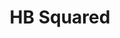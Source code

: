 ---
abv: 8.1%
alt:
availability: Keg
bitterness: 
description: HB Squared is a double IPA brewed with our pals from Heist. We made the trek down there to make this semi hazy, tropical hop drank.
gravity: 
hops: 
ibu: N/A
img: hb-squared.jpg
layout: beer
malt: 
modal-id: hb-squared
title: HB Squared
on-tap: yup
sourness: 
style: Double IPA
---